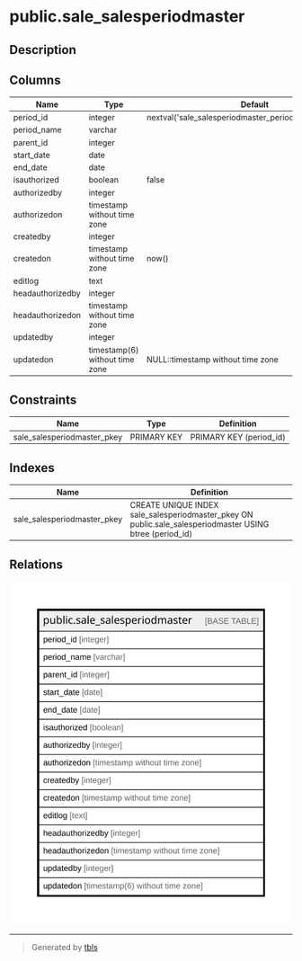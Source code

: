 # public.sale_salesperiodmaster

## Description

## Columns

| Name | Type | Default | Nullable | Children | Parents | Comment |
| ---- | ---- | ------- | -------- | -------- | ------- | ------- |
| period_id | integer | nextval('sale_salesperiodmaster_period_id_seq'::regclass) | false |  |  |  |
| period_name | varchar |  | true |  |  |  |
| parent_id | integer |  | true |  |  |  |
| start_date | date |  | true |  |  |  |
| end_date | date |  | true |  |  |  |
| isauthorized | boolean | false | false |  |  |  |
| authorizedby | integer |  | true |  |  |  |
| authorizedon | timestamp without time zone |  | true |  |  |  |
| createdby | integer |  | true |  |  |  |
| createdon | timestamp without time zone | now() | true |  |  |  |
| editlog | text |  | true |  |  |  |
| headauthorizedby | integer |  | true |  |  |  |
| headauthorizedon | timestamp without time zone |  | true |  |  |  |
| updatedby | integer |  | true |  |  |  |
| updatedon | timestamp(6) without time zone | NULL::timestamp without time zone | true |  |  |  |

## Constraints

| Name | Type | Definition |
| ---- | ---- | ---------- |
| sale_salesperiodmaster_pkey | PRIMARY KEY | PRIMARY KEY (period_id) |

## Indexes

| Name | Definition |
| ---- | ---------- |
| sale_salesperiodmaster_pkey | CREATE UNIQUE INDEX sale_salesperiodmaster_pkey ON public.sale_salesperiodmaster USING btree (period_id) |

## Relations

![er](public.sale_salesperiodmaster.svg)

---

> Generated by [tbls](https://github.com/k1LoW/tbls)
